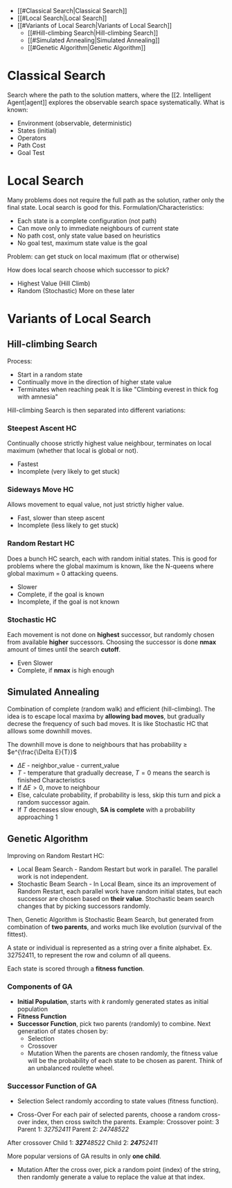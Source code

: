 - [[#Classical Search|Classical Search]]
- [[#Local Search|Local Search]]
- [[#Variants of Local Search|Variants of Local Search]]
	- [[#Hill-climbing Search|Hill-climbing Search]]
	- [[#Simulated Annealing|Simulated Annealing]]
	- [[#Genetic Algorithm|Genetic Algorithm]]

# Classical Search
Search where the path to the solution matters, where the [[2. Intelligent Agent|agent]] explores the observable search space systematically.
What is known:
- Environment (observable, deterministic)
- States (initial)
- Operators
- Path Cost
- Goal Test

# Local Search
Many problems does not require the full path as the solution, rather only the final state. Local search is good for this.
Formulation/Characteristics:
- Each state is a complete configuration (not path)
- Can move only to immediate neighbours of current state
- No path cost, only state value based on heuristics
- No goal test, maximum state value is the goal

Problem: can get stuck on local maximum (flat or otherwise)

How does local search choose which successor to pick?
- Highest Value (Hill Climb)
- Random (Stochastic)
More on these later

# Variants of Local Search
## Hill-climbing Search
Process:
- Start in a random state
- Continually move in the direction of higher state value
- Terminates when reaching peak
It is like "Climbing everest in thick fog with amnesia"

Hill-climbing Search is then separated into different variations:
### Steepest Ascent HC
Continually choose strictly highest value neighbour, terminates on local maximum (whether that local is global or not).
- Fastest
- Incomplete (very likely to get stuck)

### Sideways Move HC
Allows movement to equal value, not just strictly higher value.
- Fast, slower than steep ascent
- Incomplete (less likely to get stuck)

### Random Restart HC
Does a bunch HC search, each with random initial states. This is good for problems where the global maximum is known, like the N-queens where global maximum = 0 attacking queens.
- Slower
- Complete, if the goal is known
- Incomplete, if the goal is not known

### Stochastic HC
Each movement is not done on **highest** successor, but randomly chosen from available **higher** successors. Choosing the successor is done **nmax** amount of times until the search **cutoff**.
- Even Slower
- Complete, if  **nmax** is high enough


## Simulated Annealing
Combination of complete (random walk) and efficient (hill-climbing). The idea is to escape local maxima by **allowing bad moves**, but gradually decrese the frequency of such bad moves. It is like Stochastic HC that alllows some downhill moves.

The downhill move is done to neighbours that has probability $\ge$ $e^{\frac{\Delta E}{T}}$
- $\Delta E$ - neighbor_value - current_value
- $T$ - temperature that gradually decrease, $T=0$ means the search is finished
Characteristics
- If $\Delta E>0$, move to neighbour
- Else, calculate probability, if probability is less, skip this turn and pick a random successor again.
- If $T$ decreases slow enough, **SA is complete** with a probability approaching 1
## Genetic Algorithm
Improving on Random Restart HC:
- Local Beam Search - Random Restart but work in parallel. The parallel work is not independent.
- Stochastic Beam Search -  In Local Beam, since its an improvement of Random Restart, each parallel work have random initial states, but each successor are chosen based on **their value**. Stochastic beam search changes that by picking successors randomly.

Then, Genetic Algorithm is Stochastic Beam Search, but generated from combination of **two parents**, and works much like evolution (survival of the fittest).

A state or individual is represented as a string over a finite alphabet. Ex. 32752411, to represent the row and column of all queens.

Each state is scored through a **fitness function**.

### Components of GA
- **Initial Population**, starts with *k* randomly generated states as initial population
- **Fitness Function**
- **Successor Function**, pick two parents (randomly) to combine. Next generation of states chosen by:
	- Selection
	- Crossover
	- Mutation
	When the parents are chosen randomly, the fitness value will be the probability of each state to be chosen as parent. Think of an unbalanced roulette wheel. 

### Successor Function of GA
- Selection
Select randomly according to state values (fitness function).

- Cross-Over
For each pair of selected parents, choose a random cross-over index, then cross switch the parents.
Example:
Crossover point: 3
Parent 1: *32752411*
Parent 2: *24748522*

After crossover
Child 1: ***327**48522*
Child 2: ***247**52411*

More popular versions of GA results in only **one child**.

- Mutation
After the cross over, pick a random point (index) of the string, then randomly generate a value to replace the value at that index.